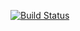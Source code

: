 [![Build Status](https://secure.travis-ci.org/avh4/sandbox.png?branch=master)](http://travis-ci.org/avh4/sandbox)

